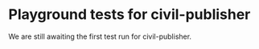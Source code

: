 # Playground tests for civil-publisher
We are still awaiting the first test run for civil-publisher.
